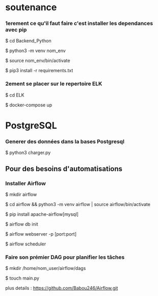 # soutenance

### 1erement ce qu'il faut faire c'est installer les dependances avec pip 
$ cd Backend_Python

$ python3 -m venv nom_env

$ source nom_env/bin/activate

$ pip3 install -r requirements.txt

### 2ement se placer sur le repertoire ELK
$ cd ELK

$ docker-compose up

# PostgreSQL

### Generer des données dans la bases Postgresql

$ python3 charger.py


## Pour des besoins d'automatisations 
### Installer Airflow
$ mkdir airflow

$ cd airflow && python3 -m venv airflow | source airflow/bin/activate

$ pip install apache-airflow[mysql]

$ airflow db init

$ airflow webserver -p [port:port]

$ airflow scheduler

### Faire son prémier DAG pour planifier les tâches
$ mkdir /home/nom_user/airflow/dags

$ touch main.py

plus details : https://github.com/Babou246/Airflow.git
